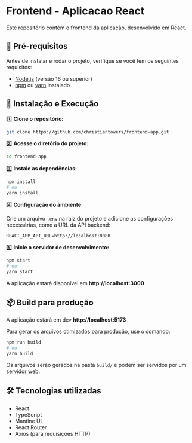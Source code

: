 # Frontend - Aplicacao React

Este repositório contém o frontend da aplicação, desenvolvido em React.

## 📌 **Pré-requisitos**

Antes de instalar e rodar o projeto, verifique se você tem os seguintes requisitos:

- [Node.js](https://nodejs.org/) (versão 16 ou superior)
- [npm](https://www.npmjs.com/) ou [yarn](https://yarnpkg.com/) instalado

## 🚀 **Instalação e Execução**

1️⃣ **Clone o repositório:**

```bash
git clone https://github.com/christiantowers/frontend-app.git
```

2️⃣ **Acesse o diretório do projeto:**

```bash
cd frontend-app
```

3️⃣ **Instale as dependências:**

```bash
npm install
# ou
yarn install
```

4️⃣ **Configuração do ambiente**

Crie um arquivo `.env` na raiz do projeto e adicione as configurações necessárias, como a URL da API backend:

```
REACT_APP_API_URL=http://localhost:8080
```

5️⃣ **Inicie o servidor de desenvolvimento:**

```bash
npm start
# ou
yarn start
```

A aplicação estará disponível em **http://localhost:3000**

## 📦 **Build para produção**

A aplicação estará em dev **http://localhost:5173**

Para gerar os arquivos otimizados para produção, use o comando:

```bash
npm run build
# ou
yarn build
```

Os arquivos serão gerados na pasta `build/` e podem ser servidos por um servidor web.

## 🛠 **Tecnologias utilizadas**

- React
- TypeScript
- Mantine UI
- React Router
- Axios (para requisições HTTP)
